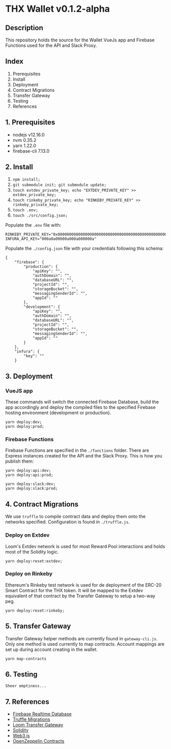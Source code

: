 # THX Wallet v0.1.2-alpha

## Description
This repository holds the source for the Wallet VueJs app and Firebase Functions used for the API and Slack Proxy.

## Index
1. Prerequisites
2. Install
3. Deployment
4. Contract Migrations
5. Transfer Gateway
6. Testing
7. References

## 1. Prerequisites
* nodejs v12.16.0
* nvm 0.35.2
* yarn 1.22.0
* firebase-cli 7.13.0

## 2. Install
1. `npm install;`
2. `git submodule init; git submodule update;`
3. `touch extdev_private_key; echo "EXTDEV_PRIVATE_KEY" >> extdev_private_key;`
4. `touch rinkeby_private_key; echo "RINKEBY_PRIVATE_KEY" >> rinkeby_private_key;`
5. `touch .env;`
6. `touch ./src/config.json;`

Populate the `.env` file with:
```
RINKEBY_PRIVATE_KEY="0x0000000000000000000000000000000000000000000000000000000000000000"
INFURA_API_KEY="000a0a00000a000a000000a"
```
Populate the `./config.json` file with your credentials following this schema:
```
{
    "firebase": {
        "production": {
            "apiKey": "",
            "authDomain": "",
            "databaseURL": "",
            "projectId": "",
            "storageBucket": "",
            "messagingSenderId": "",
            "appId": ""
        },
        "development": {
            "apiKey": "",
            "authDomain": "",
            "databaseURL": "",
            "projectId": "",
            "storageBucket": "",
            "messagingSenderId": "",
            "appId": ""
        }
    },
    "infura": {
        "key": ""
    }
```

## 3. Deployment

### VueJS app
These commands will switch the connected Firebase Database, build the app accordingly and deploy the compiled files to the specified Firebase hosting environment (development or production).
```
yarn deploy:dev;
yarn deploy:prod;
```

### Firebase Functions
Firebase Functions are specified in the `./functions` folder. There are Express instances created for the API and the Slack Proxy. This is how you publish them:
```
yarn deploy:api:dev;
yarn deploy:api:prod;

yarn deploy:slack:dev;
yarn deploy:slack:prod;
```

## 4. Contract Migrations
We use `truffle` to compile contract data and deploy them onto the networks specified. Configuration is found in `./truffle.js`.

### Deploy on Extdev
Loom's Extdev network is used for most Reward Pool interactions and holds most of the Solidity logic.
```
yarn deploy:reset:extdev;
```

### Deploy on Rinkeby
Ethereum's Rinkeby test network is used for de deployment of the ERC-20 Smart Contract for the THX token. It will be mapped to the Extdev equivalent of that contract by the Transfer Gateway to setup a two-way peg.
```
yarn deploy:reset:rinkeby;
```

## 5. Transfer Gateway
Transfer Gateway helper methods are currently found in `gateway-cli.js`. Only one method is used currently to map contracts. Account mappings are set up during account creating in the wallet.
```
yarn map-contracts
```

## 6. Testing

```
Sheer emptiness...
```

## 7. References
* [Firebase Realtime Database](https://firebase.google.com/docs/database/)
* [Truffle Migrations](https://www.trufflesuite.com/docs/truffle/getting-started/running-migrations)
* [Loom Transfer Gateway](https://loomx.io/developers/en/transfer-gateway.html#overview)
* [Solidity](https://solidity.readthedocs.io/en/v0.6.4/)
* [Web3.js](https://web3js.readthedocs.io/en/v1.2.6/)
* [OpenZeppelin Contracts](https://github.com/OpenZeppelin/openzeppelin-solidity.git)
